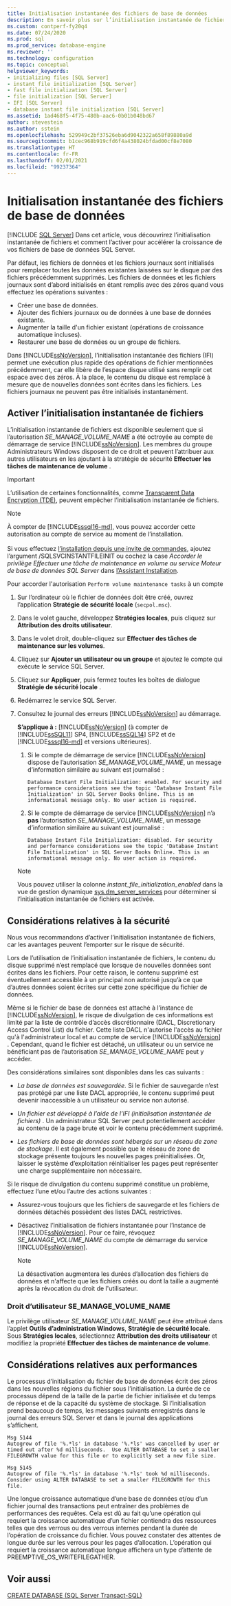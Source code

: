 ```yaml
---
title: Initialisation instantanée des fichiers de base de données
description: En savoir plus sur l’initialisation instantanée de fichiers et sur la manière de l’activer sur votre base de données SQL Server.
ms.custom: contperf-fy20q4
ms.date: 07/24/2020
ms.prod: sql
ms.prod_service: database-engine
ms.reviewer: ''
ms.technology: configuration
ms.topic: conceptual
helpviewer_keywords:
- initializing files [SQL Server]
- instant file initialization [SQL Server]
- fast file initialization [SQL Server]
- file initialization [SQL Server]
- IFI [SQL Server]
- database instant file initialization [SQL Server]
ms.assetid: 1ad468f5-4f75-480b-aac6-0b01b048bd67
author: stevestein
ms.author: sstein
ms.openlocfilehash: 529949c2bf37526eba6d9042322a658f89880a9d
ms.sourcegitcommit: b1cec968b919cfd6f4a438024bfdad00cf8e7080
ms.translationtype: HT
ms.contentlocale: fr-FR
ms.lasthandoff: 02/01/2021
ms.locfileid: "99237364"
---
```

# <a name="database-instant-file-initialization"></a>Initialisation instantanée des fichiers de base de données
 [!INCLUDE [SQL Server](../../includes/applies-to-version/sqlserver.md)]
Dans cet article, vous découvrirez l’initialisation instantanée de fichiers et comment l’activer pour accélérer la croissance de vos fichiers de base de données SQL Server.  

Par défaut, les fichiers de données et les fichiers journaux sont initialisés pour remplacer toutes les données existantes laissées sur le disque par des fichiers précédemment supprimés. Les fichiers de données et les fichiers journaux sont d’abord initialisés en étant remplis avec des zéros quand vous effectuez les opérations suivantes :  
  
- Créer une base de données.  
- Ajouter des fichiers journaux ou de données à une base de données existante.  
- Augmenter la taille d'un fichier existant (opérations de croissance automatique incluses).  
- Restaurer une base de données ou un groupe de fichiers.  

Dans [!INCLUDE[ssNoVersion](../../includes/ssnoversion-md.md)], l’initialisation instantanée des fichiers (IFI) permet une exécution plus rapide des opérations de fichier mentionnées précédemment, car elle libère de l’espace disque utilisé sans remplir cet espace avec des zéros. À la place, le contenu du disque est remplacé à mesure que de nouvelles données sont écrites dans les fichiers. Les fichiers journaux ne peuvent pas être initialisés instantanément.


## <a name="enable-instant-file-initialization"></a>Activer l’initialisation instantanée de fichiers

L’initialisation instantanée de fichiers est disponible seulement que si l’autorisation *SE_MANAGE_VOLUME_NAME* a été octroyée au compte de démarrage de service [!INCLUDE[ssNoVersion](../../includes/ssnoversion-md.md)]. Les membres du groupe Administrateurs Windows disposent de ce droit et peuvent l’attribuer aux autres utilisateurs en les ajoutant à la stratégie de sécurité **Effectuer les tâches de maintenance de volume** .  
> [!IMPORTANT]
> L’utilisation de certaines fonctionnalités, comme [Transparent Data Encryption (TDE)](../../relational-databases/security/encryption/transparent-data-encryption.md), peuvent empêcher l’initialisation instantanée de fichiers.  

> [!NOTE]
> À compter de [!INCLUDE[sssql16-md](../../includes/sssql16-md.md)], vous pouvez accorder cette autorisation au compte de service au moment de l’installation. <br><br>Si vous effectuez [l’installation depuis une invite de commandes](../../database-engine/install-windows/install-sql-server-from-the-command-prompt.md), ajoutez l’argument /SQLSVCINSTANTFILEINIT ou cochez la case *Accorder le privilège Effectuer une tâche de maintenance en volume au service Moteur de base de données SQL Server* dans [l’Assistant Installation](../../database-engine/install-windows/install-sql-server-from-the-installation-wizard-setup.md).
  
Pour accorder l'autorisation `Perform volume maintenance tasks` à un compte  
  
1.  Sur l’ordinateur où le fichier de données doit être créé, ouvrez l’application **Stratégie de sécurité locale** (`secpol.msc`).  
  
1.  Dans le volet gauche, développez **Stratégies locales**, puis cliquez sur **Attribution des droits utilisateur**.  
  
1.  Dans le volet droit, double-cliquez sur **Effectuer des tâches de maintenance sur les volumes**.  
  
1.  Cliquez sur **Ajouter un utilisateur ou un groupe** et ajoutez le compte qui exécute le service SQL Server.  
  
1.  Cliquez sur **Appliquer**, puis fermez toutes les boîtes de dialogue **Stratégie de sécurité locale** .  

1. Redémarrez le service SQL Server.

1. Consultez le journal des erreurs [!INCLUDE[ssNoVersion](../../includes/ssnoversion-md.md)] au démarrage.
   
  
    **S’applique à :** [!INCLUDE[ssNoVersion](../../includes/ssnoversion-md.md)] (à compter de [!INCLUDE[ssSQL11](../../includes/sssql11-md.md)] SP4, [!INCLUDE[ssSQL14](../../includes/sssql14-md.md)] SP2 et de [!INCLUDE[sssql16-md](../../includes/sssql16-md.md)] et versions ultérieures).
    1. Si le compte de démarrage de service [!INCLUDE[ssNoVersion](../../includes/ssnoversion-md.md)] dispose de l’autorisation *SE_MANAGE_VOLUME_NAME*, un message d’information similaire au suivant est journalisé :

        `Database Instant File Initialization: enabled. For security and performance considerations see the topic 'Database Instant File Initialization' in SQL Server Books Online. This is an informational message only. No user action is required.`

    1. Si le compte de démarrage de service [!INCLUDE[ssNoVersion](../../includes/ssnoversion-md.md)] n’a **pas** l’autorisation *SE_MANAGE_VOLUME_NAME*, un message d’information similaire au suivant est journalisé :

        `Database Instant File Initialization: disabled. For security and performance considerations see the topic 'Database Instant File Initialization' in SQL Server Books Online. This is an informational message only. No user action is required.`
    > [!NOTE]
    > Vous pouvez utiliser la colonne *instant_file_initialization_enabled* dans la vue de gestion dynamique [sys.dm_server_services](../../relational-databases/system-dynamic-management-views/sys-dm-server-services-transact-sql.md) pour déterminer si l’initialisation instantanée de fichiers est activée.

## <a name="security-considerations"></a>Considérations relatives à la sécurité

Nous vous recommandons d’activer l’initialisation instantanée de fichiers, car les avantages peuvent l’emporter sur le risque de sécurité.

Lors de l’utilisation de l’initialisation instantanée de fichiers, le contenu du disque supprimé n’est remplacé que lorsque de nouvelles données sont écrites dans les fichiers. Pour cette raison, le contenu supprimé est éventuellement accessible à un principal non autorisé jusqu’à ce que d’autres données soient écrites sur cette zone spécifique du fichier de données.

Même si le fichier de base de données est attaché à l’instance de [!INCLUDE[ssNoVersion](../../includes/ssnoversion-md.md)], le risque de divulgation de ces informations est limité par la liste de contrôle d’accès discrétionnaire (DACL, Discretionary Access Control List) du fichier. Cette liste DACL n'autorise l'accès au fichier qu'à l'administrateur local et au compte de service [!INCLUDE[ssNoVersion](../../includes/ssnoversion-md.md)] . Cependant, quand le fichier est détaché, un utilisateur ou un service ne bénéficiant pas de l’autorisation *SE_MANAGE_VOLUME_NAME* peut y accéder.

Des considérations similaires sont disponibles dans les cas suivants :

* *La base de données est sauvegardée.* Si le fichier de sauvegarde n’est pas protégé par une liste DACL appropriée, le contenu supprimé peut devenir inaccessible à un utilisateur ou service non autorisé.  

* *Un fichier est développé à l’aide de l’IFI (initialisation instantanée de fichiers)* . Un administrateur SQL Server peut potentiellement accéder au contenu de la page brute et voir le contenu précédemment supprimé.

* *Les fichiers de base de données sont hébergés sur un réseau de zone de stockage*. Il est également possible que le réseau de zone de stockage présente toujours les nouvelles pages préinitialisées. Or, laisser le système d’exploitation réinitialiser les pages peut représenter une charge supplémentaire non nécessaire.

Si le risque de divulgation du contenu supprimé constitue un problème, effectuez l’une et/ou l’autre des actions suivantes :  
  
- Assurez-vous toujours que les fichiers de sauvegarde et les fichiers de données détachés possèdent des listes DACL restrictives.  
- Désactivez l’initialisation de fichiers instantanée pour l’instance de [!INCLUDE[ssNoVersion](../../includes/ssnoversion-md.md)].    Pour ce faire, révoquez *SE_MANAGE_VOLUME_NAME* du compte de démarrage du service [!INCLUDE[ssNoVersion](../../includes/ssnoversion-md.md)].
    
    > [!NOTE]
    > La désactivation augmentera les durées d’allocation des fichiers de données et n'affecte que les fichiers créés ou dont la taille a augmenté après la révocation du droit de l'utilisateur.
  
### <a name="se_manage_volume_name-user-right"></a>Droit d’utilisateur SE_MANAGE_VOLUME_NAME

Le privilège utilisateur *SE_MANAGE_VOLUME_NAME* peut être attribué dans l’applet **Outils d’administration Windows**, **Stratégie de sécurité locale**. Sous **Stratégies locales**, sélectionnez **Attribution des droits utilisateur** et modifiez la propriété **Effectuer des tâches de maintenance de volume**.

## <a name="performance-considerations"></a>Considérations relatives aux performances

Le processus d’initialisation du fichier de base de données écrit des zéros dans les nouvelles régions du fichier sous l’initialisation. La durée de ce processus dépend de la taille de la partie de fichier initialisée et du temps de réponse et de la capacité du système de stockage. Si l’initialisation prend beaucoup de temps, les messages suivants enregistrés dans le journal des erreurs SQL Server et dans le journal des applications s’affichent.

```
Msg 5144
Autogrow of file '%.*ls' in database '%.*ls' was cancelled by user or timed out after %d milliseconds.  Use ALTER DATABASE to set a smaller FILEGROWTH value for this file or to explicitly set a new file size.
```

```
Msg 5145
Autogrow of file '%.*ls' in database '%.*ls' took %d milliseconds.  Consider using ALTER DATABASE to set a smaller FILEGROWTH for this file.
```

Une longue croissance automatique d’une base de données et/ou d’un fichier journal des transactions peut entraîner des problèmes de performances des requêtes. Cela est dû au fait qu’une opération qui requiert la croissance automatique d’un fichier contiendra des ressources telles que des verrous ou des verrous internes pendant la durée de l’opération de croissance du fichier. Vous pouvez constater des attentes de longue durée sur les verrous pour les pages d’allocation. L’opération qui requiert la croissance automatique longue affichera un type d’attente de PREEMPTIVE_OS_WRITEFILEGATHER.





## <a name="see-also"></a>Voir aussi  
 [CREATE DATABASE &#40;SQL Server Transact-SQL&#41;](../../t-sql/statements/create-database-transact-sql.md)
